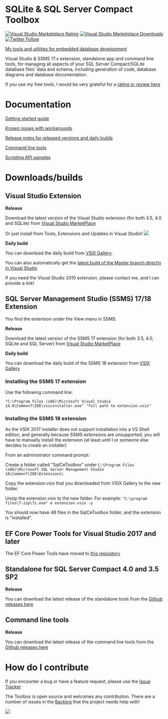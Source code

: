 # SQLite & SQL Server Compact Toolbox

[![Visual Studio Marketplace Rating](https://img.shields.io/visual-studio-marketplace/r/ErikEJ.SQLServerCompactSQLiteToolbox)](https://marketplace.visualstudio.com/items?itemName=ErikEJ.SQLServerCompactSQLiteToolbox&ssr=false#review-details)
[![Visual Studio Marketplace Downloads](https://img.shields.io/visual-studio-marketplace/i/ErikEJ.SQLServerCompactSQLiteToolbox)](https://marketplace.visualstudio.com/items?itemName=ErikEJ.SQLServerCompactSQLiteToolbox&ssr=false#review-details)
[![Twitter Follow](https://img.shields.io/twitter/follow/ErikEJ.svg?style=social&label=Follow)](https://twitter.com/ErikEJ)

[My tools and utilities for embedded database development](http://erikej.github.io/SqlCeToolbox/)

Visual Studio & SSMS 17.x extension, standalone app and command line tools, for managing all aspects of your SQL Server Compact/SQLite database files' data and schema, including generation of code, database diagrams and database documentation.

If you use my free tools, I would be very grateful for a [rating or review here](https://marketplace.visualstudio.com/items?itemName=ErikEJ.SQLServerCompactSQLiteToolbox#review-details)

# Documentation

[Getting started guide](https://github.com/ErikEJ/SqlCeToolbox/wiki)

[Known issues with workarounds](https://github.com/ErikEJ/SqlCeToolbox/wiki/Known-issues)

[Release notes for released versions and daily builds](https://github.com/ErikEJ/SqlCeToolbox/wiki/Release-notes)

[Command line tools](https://github.com/ErikEJ/SqlCeToolbox/wiki/Command-line-tools)

[Scripting API samples](https://github.com/ErikEJ/SqlCeToolbox/wiki/Scripting-API-samples)

# Downloads/builds

## Visual Studio Extension

**Release**

Download the latest version of the Visual Studio extension (for both 3.5, 4.0 and SQLite) from [Visual Studio MarketPlace](https://marketplace.visualstudio.com/items?itemName=ErikEJ.SQLServerCompactSQLiteToolbox)

Or just install from Tools, Extensions and Updates in Visual Studio! ![](https://github.com/ErikEJ/SqlCeToolbox/blob/master/img/ext.png)

**Daily build**

You can download the daily build from [VSIX Gallery](https://www.vsixgallery.com/extension/41521019-e4c7-480c-8ea8-fc4a2c6f50aa). 

You can also automatically get the [latest build of the Master branch directly in Visual Studio](https://github.com/ErikEJ/SqlCeToolbox/wiki/Subscribing-to-latest-%22daily%22-build)

If you need the Visual Studio 2010 extension, please contact me, and I can provide a link! 

## SQL Server Management Studio (SSMS) 17/18 Extension

You find the extension under the View menu in SSMS.

**Release**

Download the latest version of the SSMS 17 extension (for both 3.5, 4.0, SQLite and SQL Server) from [Visual Studio MarketPlace](https://marketplace.visualstudio.com/items?itemName=ErikEJ.SQLServerCompactSQLiteToolboxforSSMS)

**Daily build**

You can download the daily build of the SSMS 18 extension from [VSIX Gallery](http://vsixgallery.com/extensions/d6c77c32-fe4b-4f6d-ad5d-f7b755212760/extension.vsix)

### **Installing the SSMS 17 extension**

Use the following command line:

`"C:\Program Files (x86)\Microsoft Visual Studio 14.0\Common7\IDE\vsixinstaller.exe" "full path to extension.vsix"`

### **Installing the SSMS 18 extension**

As the VSIX 2017 installer does not support installation into a VS Shell edition, and generally because SSMS extensions are unsupported, you will have to manually install the extension (at least until I or someone else decides to create an installer)

From an administrator command prompt:

Create a folder called "SqlCeToolbox" under `C:\Program Files (x86)\Microsoft SQL Server Management Studio 18\Common7\IDE\Extensions\`

Copy the extension.vsix that you downloaded from VSIX Gallery to the new folder.

Unzip the extension.vsix to the new folder. For example: `"C:\program files\7-zip\7z.exe" e extension.vsix -y`

You should now have 48 files in the SqlCeToolbox folder, and the extension is "installed".

## EF Core Power Tools for Visual Studio 2017 and later

The EF Core Power Tools have moved to [this repository](https://github.com/ErikEJ/EFCorePowerTools)

## Standalone for SQL Server Compact 4.0 and 3.5 SP2 

**Release**

You can download the latest release of the standalone tools from the [Github releases here](https://github.com/ErikEJ/SqlCeToolbox/releases)

## Command line tools

**Release**

You can download the latest release of the command line tools from the [Github releases here](https://github.com/ErikEJ/SqlCeToolbox/releases)

# How do I contribute

If you encounter a bug or have a feature request, please use the [Issue Tracker](https://github.com/ErikEJ/SqlCeToolbox/issues/new)

The Toolbox is open source and welcomes any contribution. There are a number of issues in the [Backlog](https://github.com/ErikEJ/SqlCeToolbox/issues?q=is%3Aissue+milestone%3ABacklog+is%3Aclosed) that the project needs help with!

![](https://github.com/ErikEJ/SqlCeToolbox/blob/master/img/toolbox1.png)

